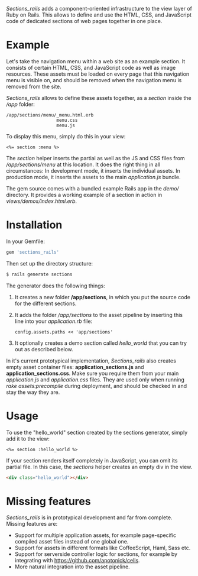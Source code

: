 _Sections_rails_ adds a component-oriented infrastructure to the view layer of Ruby on Rails.
This allows to define and use the HTML, CSS, and JavaScript code of dedicated 
sections of web pages together in one place.


# Example

Let's take the navigation menu within a web site as an example section.
It consists of certain HTML, CSS, and JavaScript code as well as image resources. 
These assets must be loaded on every page that this navigation menu is visible on,
and should be removed when the navigation menu is removed from the site.

_Sections_rails_ allows to define these assets together, as a _section_ inside the _/app_ folder:

    /app/sections/menu/_menu.html.erb
                       menu.css
                       menu.js

To display this menu, simply do this in your view:

```erb
<%= section :menu %>
```

The _section_ helper inserts the partial as well as the JS and CSS files from _/app/sections/menu_ at this location.
It does the right thing in all circumstances: In development mode, it inserts the individual assets. 
In production mode, it inserts the assets to the main _application.js_ bundle.

The gem source comes with a bundled example Rails app in the _demo/_ directory. 
It provides a working example of a section in action in _views/demos/index.html.erb_.


# Installation

In your Gemfile:

```ruby
gem 'sections_rails'
```

Then set up the directory structure:

```bash
$ rails generate sections
```

The generator does the following things:

1.  It creates a new folder __/app/sections__,
    in which you put the source code for the different sections.

2.  It adds the folder _/app/sections_ to the asset pipeline by inserting this line into your _application.rb_ file:

        config.assets.paths << 'app/sections'

3.  It optionally creates a demo section called _hello_world_ that you can try out as described below.


In it's current prototypical implementation, _Sections_rails_ also creates empty asset container files:
__application_sections.js__ and __application_sections.css__.
Make sure you require them from your main _application.js_ and _application.css_ files. 
They are used only when running _rake assets:precompile_ during deployment, and should be checked in and stay the way they are. 


# Usage

To use the "hello_world" section created by the sections generator, simply add it to the view:

```erb
<%= section :hello_world %>
```

If your section renders itself completely in JavaScript, you can omit its partial file.
In this case, the _sections_ helper creates an empty div in the view.

```html
<div class="hello_world"></div>
```


# Missing features

_Sections_rails_ is in prototypical development and far from complete. Missing features are:

* Support for multiple application assets, for example page-specific compiled asset files instead of one global one.
* Support for assets in different formats like CoffeeScript, Haml, Sass etc.
* Support for serverside controller logic for sections, for example by integrating with https://github.com/apotonick/cells.
* More natural integration into the asset pipeline.

